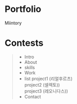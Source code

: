# Portfolio
Miintory

# Contests
> * Intro
> * About
> * skills
> * Work
> * list
project1 (리얼후르츠)<br>
project2 (셀렉토))<br>
project3 (레오니다스))<br>
> * Contact
